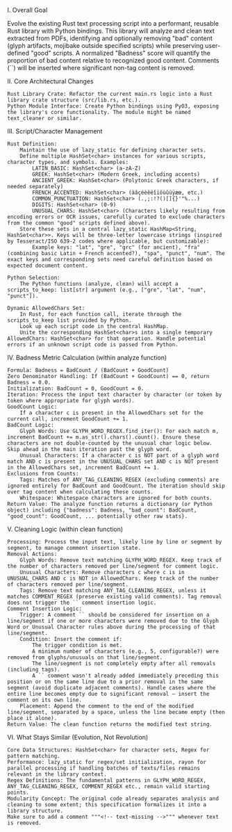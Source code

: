 I. Overall Goal

Evolve the existing Rust text processing script into a performant, reusable Rust library with Python bindings. This library will analyze and clean text extracted from PDFs, identifying and optionally removing "bad" content (glyph artifacts, mojibake outside specified scripts) while preserving user-defined "good" scripts. A normalized "Badness" score will quantify the proportion of bad content relative to recognized good content. Comments (``) will be inserted where significant non-tag content is removed.

II. Core Architectural Changes

    Rust Library Crate: Refactor the current main.rs logic into a Rust library crate structure (src/lib.rs, etc.).
    Python Module Interface: Create Python bindings using PyO3, exposing the library's core functionality. The module might be named text_cleaner or similar.

III. Script/Character Management

    Rust Definition:
        Maintain the use of lazy_static for defining character sets.
        Define multiple HashSet<char> instances for various scripts, character types, and symbols. Examples:
            LATIN_BASIC: HashSet<char> (a-zA-Z)
            GREEK: HashSet<char> (Modern Greek, including accents)
            ANCIENT_GREEK: HashSet<char> (Polytonic Greek characters, if needed separately)
            FRENCH_ACCENTED: HashSet<char> (àâçéèêëîïôùûüÿæœ, etc.)
            COMMON_PUNCTUATION: HashSet<char> (.,;:!?()[]{}'"%...)
            DIGITS: HashSet<char> (0-9)
            UNUSUAL_CHARS: HashSet<char> (Characters likely resulting from encoding errors or OCR issues, carefully curated to exclude characters from the common "good" scripts defined above).
        Store these sets in a central lazy_static HashMap<String, HashSet<char>>. Keys will be three-letter lowercase strings (inspired by Tesseract/ISO 639-2 codes where applicable, but customizable):
            Example keys: "lat", "gre", "grc" (for ancient), "fra" (combining basic Latin + French accented?), "spa", "punct", "num". The exact keys and corresponding sets need careful definition based on expected document content.

    Python Selection:
        The Python functions (analyze, clean) will accept a scripts_to_keep: list[str] argument (e.g., ["gre", "lat", "num", "punct"]).

    Dynamic AllowedChars Set:
        In Rust, for each function call, iterate through the scripts_to_keep list provided by Python.
        Look up each script code in the central HashMap.
        Unite the corresponding HashSet<char>s into a single temporary AllowedChars: HashSet<char> for that operation. Handle potential errors if an unknown script code is passed from Python.

IV. Badness Metric Calculation (within analyze function)

    Formula: Badness = BadCount / (BadCount + GoodCount)
    Zero Denominator Handling: If (BadCount + GoodCount) == 0, return Badness = 0.0.
    Initialization: BadCount = 0, GoodCount = 0.
    Iteration: Process the input text character by character (or token by token where appropriate for glyph words).
    GoodCount Logic:
        If a character c is present in the AllowedChars set for the current call, increment GoodCount += 1.
    BadCount Logic:
        Glyph Words: Use GLYPH_WORD_REGEX.find_iter(): For each match m, increment BadCount += m.as_str().chars().count(). Ensure these characters are not double-counted by the unusual char logic below. Skip ahead in the main iteration past the glyph word.
        Unusual Characters: If a character c is NOT part of a glyph word match AND c is present in the UNUSUAL_CHARS set AND c is NOT present in the AllowedChars set, increment BadCount += 1.
    Exclusions from Counts:
        Tags: Matches of ANY_TAG_CLEANING_REGEX (excluding comments) are ignored entirely for BadCount and GoodCount. The iteration should skip over tag content when calculating these counts.
        Whitespace: Whitespace characters are ignored for both counts.
    Return Value: The analyze function returns a dictionary (or Python object) including {"badness": Badness, "bad_count": BadCount, "good_count": GoodCount, ... potentially other raw stats}.

V. Cleaning Logic (within clean function)

    Processing: Process the input text, likely line by line or segment by segment, to manage comment insertion state.
    Removal Actions:
        Glyph Words: Remove text matching GLYPH_WORD_REGEX. Keep track of the number of characters removed per line/segment for comment logic.
        Unusual Characters: Remove characters c where c is in UNUSUAL_CHARS AND c is NOT in AllowedChars. Keep track of the number of characters removed per line/segment.
        Tags: Remove text matching ANY_TAG_CLEANING_REGEX, unless it matches COMMENT_REGEX (preserve existing valid comments). Tag removal does not trigger the `` comment insertion logic.
    Comment Insertion Logic:
        Trigger: A comment `` should be considered for insertion on a line/segment if one or more characters were removed due to the Glyph Word or Unusual Character rules above during the processing of that line/segment.
        Condition: Insert the comment if:
            The trigger condition is met.
            A minimum number of characters (e.g., 5, configurable?) were removed from glyphs/unusuals on that line/segment.
            The line/segment is not completely empty after all removals (including tags).
            A `` comment wasn't already added immediately preceding this position or on the same line due to a prior removal in the same segment (avoid duplicate adjacent comments). Handle cases where the entire line becomes empty due to significant removal – insert the comment on its own line.
        Placement: Append the comment to the end of the modified line/segment, separated by a space, unless the line became empty (then place it alone).
    Return Value: The clean function returns the modified text string.

VI. What Stays Similar (Evolution, Not Revolution)

    Core Data Structures: HashSet<char> for character sets, Regex for pattern matching.
    Performance: lazy_static for regex/set initialization, rayon for parallel processing if handling batches of texts/files remains relevant in the library context.
    Regex Definitions: The fundamental patterns in GLYPH_WORD_REGEX, ANY_TAG_CLEANING_REGEX, COMMENT_REGEX etc., remain valid starting points.
    Modularity Concept: The original code already separates analysis and cleaning to some extent; this specification formalizes it into a library structure.
    Make sure to add a comment """<!-- text-missing -->""" whenever text is removed.